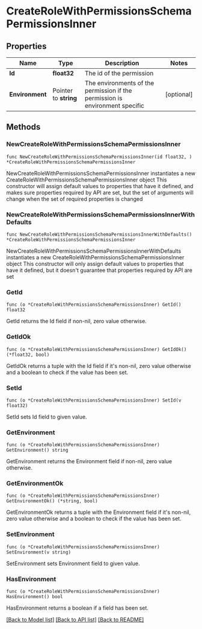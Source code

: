 # CreateRoleWithPermissionsSchemaPermissionsInner

## Properties

Name | Type | Description | Notes
------------ | ------------- | ------------- | -------------
**Id** | **float32** | The id of the permission | 
**Environment** | Pointer to **string** | The environments of the permission if the permission is environment specific | [optional] 

## Methods

### NewCreateRoleWithPermissionsSchemaPermissionsInner

`func NewCreateRoleWithPermissionsSchemaPermissionsInner(id float32, ) *CreateRoleWithPermissionsSchemaPermissionsInner`

NewCreateRoleWithPermissionsSchemaPermissionsInner instantiates a new CreateRoleWithPermissionsSchemaPermissionsInner object
This constructor will assign default values to properties that have it defined,
and makes sure properties required by API are set, but the set of arguments
will change when the set of required properties is changed

### NewCreateRoleWithPermissionsSchemaPermissionsInnerWithDefaults

`func NewCreateRoleWithPermissionsSchemaPermissionsInnerWithDefaults() *CreateRoleWithPermissionsSchemaPermissionsInner`

NewCreateRoleWithPermissionsSchemaPermissionsInnerWithDefaults instantiates a new CreateRoleWithPermissionsSchemaPermissionsInner object
This constructor will only assign default values to properties that have it defined,
but it doesn't guarantee that properties required by API are set

### GetId

`func (o *CreateRoleWithPermissionsSchemaPermissionsInner) GetId() float32`

GetId returns the Id field if non-nil, zero value otherwise.

### GetIdOk

`func (o *CreateRoleWithPermissionsSchemaPermissionsInner) GetIdOk() (*float32, bool)`

GetIdOk returns a tuple with the Id field if it's non-nil, zero value otherwise
and a boolean to check if the value has been set.

### SetId

`func (o *CreateRoleWithPermissionsSchemaPermissionsInner) SetId(v float32)`

SetId sets Id field to given value.


### GetEnvironment

`func (o *CreateRoleWithPermissionsSchemaPermissionsInner) GetEnvironment() string`

GetEnvironment returns the Environment field if non-nil, zero value otherwise.

### GetEnvironmentOk

`func (o *CreateRoleWithPermissionsSchemaPermissionsInner) GetEnvironmentOk() (*string, bool)`

GetEnvironmentOk returns a tuple with the Environment field if it's non-nil, zero value otherwise
and a boolean to check if the value has been set.

### SetEnvironment

`func (o *CreateRoleWithPermissionsSchemaPermissionsInner) SetEnvironment(v string)`

SetEnvironment sets Environment field to given value.

### HasEnvironment

`func (o *CreateRoleWithPermissionsSchemaPermissionsInner) HasEnvironment() bool`

HasEnvironment returns a boolean if a field has been set.


[[Back to Model list]](../README.md#documentation-for-models) [[Back to API list]](../README.md#documentation-for-api-endpoints) [[Back to README]](../README.md)


